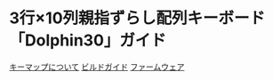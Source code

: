# 3行×10列親指ずらし配列キーボード「Dolphin30」ガイド
[キーマップについて](keymap.md)
[ビルドガイド](build.md)
[ファームウェア](firmware.md)
